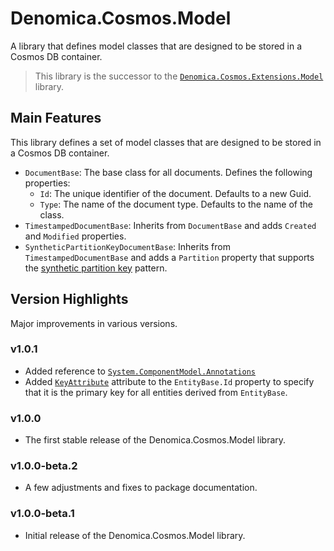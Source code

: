 ﻿# Denomica.Cosmos.Model

A library that defines model classes that are designed to be stored in a Cosmos DB container.

> This library is the successor to the [`Denomica.Cosmos.Extensions.Model`](https://www.nuget.org/packages/Denomica.Cosmos.Extensions.Model/) library.

## Main Features

This library defines a set of model classes that are designed to be stored in a Cosmos DB container.

- `DocumentBase`: The base class for all documents. Defines the following properties:
	- `Id`: The unique identifier of the document. Defaults to a new Guid.
	- `Type`: The name of the document type. Defaults to the name of the class.
- `TimestampedDocumentBase`: Inherits from `DocumentBase` and adds `Created` and `Modified` properties.
- `SyntheticPartitionKeyDocumentBase`: Inherits from `TimestampedDocumentBase` and adds a `Partition` property that supports the [synthetic partition key](https://learn.microsoft.com/azure/cosmos-db/nosql/synthetic-partition-keys) pattern.

## Version Highlights

Major improvements in various versions.

### v1.0.1

- Added reference to [`System.ComponentModel.Annotations`](https://www.nuget.org/packages/System.ComponentModel.Annotations)
- Added [`KeyAttribute`](https://learn.microsoft.com/dotnet/api/system.componentmodel.dataannotations.keyattribute) attribute to the `EntityBase.Id` property to specify that it is the primary key for all entities derived from `EntityBase`.

### v1.0.0

- The first stable release of the Denomica.Cosmos.Model library.

### v1.0.0-beta.2

- A few adjustments and fixes to package documentation.

### v1.0.0-beta.1

- Initial release of the Denomica.Cosmos.Model library.